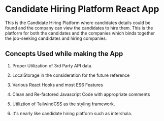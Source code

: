 # Candidate Hiring Platform React App

This is the Candidate Hiring Platform where candidates details could be found and the company can view the candidates to hire them. This is the platform for both the candidates and the companies which binds together the job-seeking candidates and hiring companies.

## Concepts Used while making the App

1. Proper Utilization of 3rd Party API data.

2. LocalStorage in the consideration for the future reference

3. Various React Hooks and most ES6 Features

4. Clean and Re-factored Javascript Code with appropriate comments

5. Utiliztion of TailwindCSS as the styling framework.

6. It's nearly like candidate hiring platform such as intershala.

